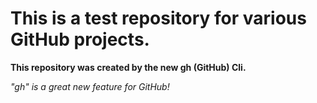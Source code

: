 # This is a test repository for various GitHub projects.

**This repository was created by the new gh (GitHub) Cli.**

_"gh" is a great new feature for GitHub!_
